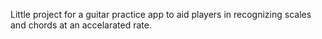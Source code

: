 Little project for a guitar practice app to aid players in recognizing scales and chords at an accelarated rate.
